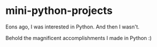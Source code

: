 # mini-python-projects
 
 
 Eons ago, I was interested in Python. And then I wasn't.
 
 Behold the magnificent accomplishments I made in Python :)

